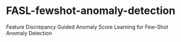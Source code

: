 # FASL-fewshot-anomaly-detection
Feature Discrepancy Guided Anomaly Score Learning for Few-Shot Anomaly Detection
